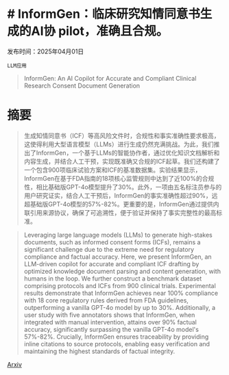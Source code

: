 # # InformGen：临床研究知情同意书生成的AI协 pilot，准确且合规。

发布时间：2025年04月01日

`LLM应用`

> InformGen: An AI Copilot for Accurate and Compliant Clinical Research Consent Document Generation

# 摘要

> 生成知情同意书（ICF）等高风险文件时，合规性和事实准确性要求极高，这使得利用大型语言模型（LLMs）进行生成仍然充满挑战。为此，我们推出了InformGen，一个基于LLMs的智能协作者，通过优化知识文档解析和内容生成，并结合人工干预，实现既准确又合规的ICF起草。我们还构建了一个包含900项临床试验方案和ICF的基准数据集。实验结果显示，InformGen在基于FDA指南的18项核心监管规则中达到了近100%的合规性，相比基础版GPT-4o模型提升了30%。此外，一项由五名标注员参与的用户研究证实，结合人工干预后，InformGen的事实准确性超过90%，远超基础版GPT-4o模型的57%-82%。更重要的是，InformGen通过提供内联引用来源协议，确保了可追溯性，便于验证并保持了事实完整性的最高标准。

> Leveraging large language models (LLMs) to generate high-stakes documents, such as informed consent forms (ICFs), remains a significant challenge due to the extreme need for regulatory compliance and factual accuracy. Here, we present InformGen, an LLM-driven copilot for accurate and compliant ICF drafting by optimized knowledge document parsing and content generation, with humans in the loop. We further construct a benchmark dataset comprising protocols and ICFs from 900 clinical trials. Experimental results demonstrate that InformGen achieves near 100% compliance with 18 core regulatory rules derived from FDA guidelines, outperforming a vanilla GPT-4o model by up to 30%. Additionally, a user study with five annotators shows that InformGen, when integrated with manual intervention, attains over 90% factual accuracy, significantly surpassing the vanilla GPT-4o model's 57%-82%. Crucially, InformGen ensures traceability by providing inline citations to source protocols, enabling easy verification and maintaining the highest standards of factual integrity.

[Arxiv](https://arxiv.org/abs/2504.00934)